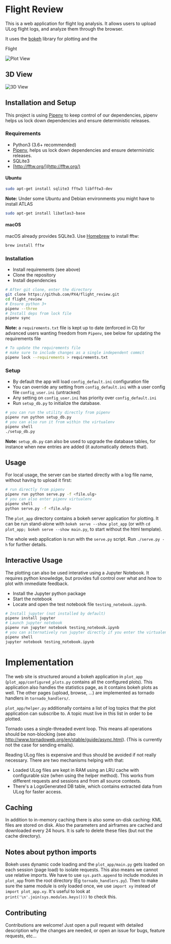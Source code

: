 # Flight Review

This is a web application for flight log analysis. It allows users to upload
ULog flight logs, and analyze them through the browser.

It uses the [bokeh](http://bokeh.pydata.org) library for plotting and the

Flight

![Plot View](screenshots/plot_view.png)

## 3D View
![3D View](screenshots/3d_view.gif)


## Installation and Setup

This project is using [Pipenv](https://pipenv.readthedocs.io/en/latest/)
to keep control of our dependencies, pipenv helps us lock down
dependencies and ensure deterministic releases.

### Requirements

- Python3 (3.6+ recommended)
- [Pipenv](https://pipenv.readthedocs.io/en/latest/), helps us lock down
  dependencies and ensure deterministic releases.
- SQLite3
- [http://fftw.org/](http://fftw.org/)

#### Ubuntu

```bash
sudo apt-get install sqlite3 fftw3 libfftw3-dev
```

**Note:** Under some Ubuntu and Debian environments you might have to
install ATLAS

```bash
sudo apt-get install libatlas3-base
```

#### macOS

macOS already provides SQLite3.
Use [Homebrew](https://brew.sh) to install fftw:

```bash
brew install fftw
```

### Installation

- Install requirements (see above)
- Clone the repository
- Install dependencies

```bash
# After git clone, enter the directory
git clone https://github.com/PX4/flight_review.git
cd flight_review
# Ensure python 3+
pipenv --three
# Install deps from lock file
pipenv sync
```

**Note:** a `requirements.txt` file is kept up to date (enforced in CI)
for advanced users wanting freedom from `Pipenv`, see below for
updating the requirements file

```bash
# To update the requirements file
# make sure to include changes as a single independent commit
pipenv lock --requirements > requirements.txt
```

### Setup

- By default the app will load `config_default.ini` configuration file
- You can override any setting from `config_default.ini` with a user config file
  `config_user.ini` (untracked)
- Any setting on `config_user.ini` has priority over
  `config_default.ini`
- Run `setup_db.py` to initialize the database.

```bash
# you can run the utility directly from pipenv
pipenv run python setup_db.py
# you can also run it from within the virtualenv
pipenv shell
./setup_db.py
```

**Note:** `setup_db.py` can also be used to upgrade the database tables, for
  instance when new entries are added (it automatically detects that).

## Usage

For local usage, the server can be started directly with a log file name,
without having to upload it first:

```bash
# run directly from pipenv
pipenv run python serve.py -f <file.ulg>
# you can also enter pipenv virtualenv
pipenv shell
python serve.py -f <file.ulg>
```

The `plot_app` directory contains a bokeh server application for plotting. It
can be run stand-alone with `bokeh serve --show plot_app` (or with `cd plot_app;
bokeh serve --show main.py`, to start without the html template).

The whole web application is run with the `serve.py` script. Run `./serve.py -h`
for further details.

## Interactive Usage
The plotting can also be used interative using a Jupyter Notebook. It
requires python knowledge, but provides full control over what and how to plot
with immediate feedback.

- Install the Jupyter python package
- Start the notebook
- Locate and open the test notebook file `testing_notebook.ipynb`.

```bash
# Install jupyter (not installed by default)
pipenv install jupyter
# Launch jupyter notebook
pipenv run jupyter notebook testing_notebook.ipynb
# you can alternatively run jupyter directly if you enter the virtualenv
pipenv shell
jupyter notebook testing_notebook.ipynb
```

# Implementation
The web site is structured around a bokeh application in `plot_app`
(`plot_app/configured_plots.py` contains all the configured plots). This
application also handles the statistics page, as it contains bokeh plots as
well. The other pages (upload, browse, ...) are implemented as tornado handlers
in `tornado_handlers/`.

`plot_app/helper.py` additionally contains a list of log topics that the plot
application can subscribe to. A topic must live in this list in order to be
plotted.

Tornado uses a single-threaded event loop. This means all operations should be
non-blocking (see also http://www.tornadoweb.org/en/stable/guide/async.html).
(This is currently not the case for sending emails).

Reading ULog files is expensive and thus should be avoided if not really
necessary. There are two mechanisms helping with that:
- Loaded ULog files are kept in RAM using an LRU cache with configurable size
  (when using the helper method). This works from different requests and
  sessions and from all source contexts.
- There's a LogsGenerated DB table, which contains extracted data from ULog
  for faster access.

## Caching
In addition to in-memory caching there is also some on-disk caching: KML files
are stored on disk. Also the parameters and airframes are cached and downloaded
every 24 hours. It is safe to delete these files (but not the cache directory).

## Notes about python imports
Bokeh uses dynamic code loading and the `plot_app/main.py` gets loaded on each
session (page load) to isolate requests. This also means we cannot use relative
imports. We have to use `sys.path.append` to include modules in `plot_app` from
the root directory (Eg `tornado_handlers.py`). Then to make sure the same module
is only loaded once, we use `import xy` instead of `import plot_app.xy`.
It's useful to look at `print('\n'.join(sys.modules.keys()))` to check this.


## Contributing
Contributions are welcome! Just open a pull request with detailed description
why the changes are needed, or open an issue for bugs, feature requests, etc...
